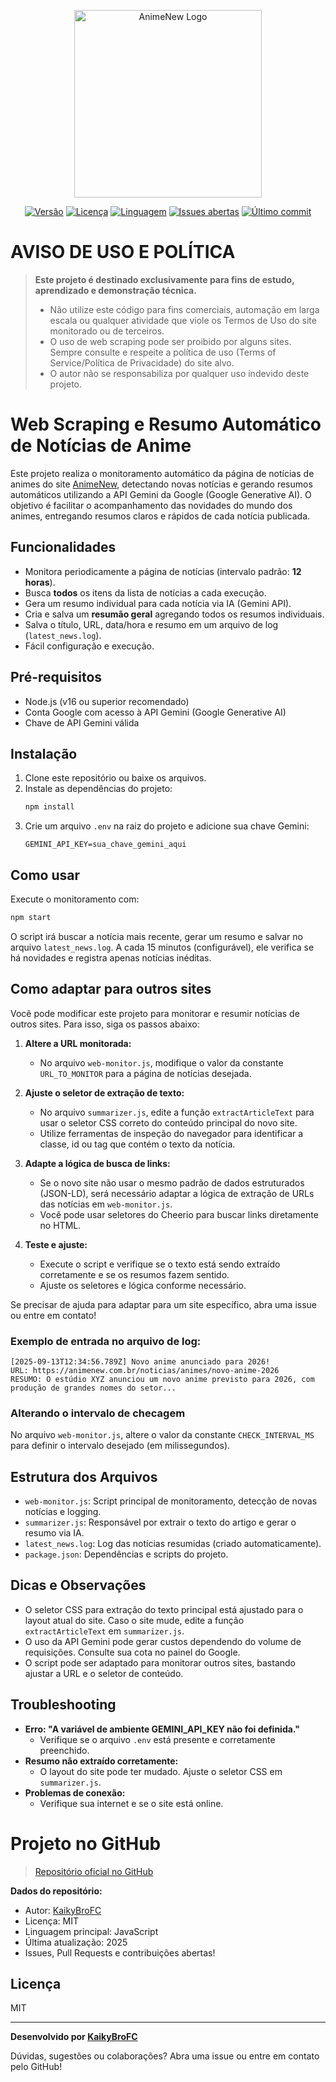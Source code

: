 <p align="center">
   <img src="https://animenew.com.br/wp-content/uploads/2024/07/animenew.com_.br_.png" alt="AnimeNew Logo" width="300"/>
</p>

<p align="center">
   <a href="https://github.com/kaikybrofc/web-screping"><img src="https://img.shields.io/github/v/release/kaikybrofc/web-screping?label=vers%C3%A3o" alt="Versão"></a>
   <a href="https://github.com/kaikybrofc/web-screping"><img src="https://img.shields.io/github/license/kaikybrofc/web-screping" alt="Licença"></a>
   <a href="https://github.com/kaikybrofc/web-screping"><img src="https://img.shields.io/github/languages/top/kaikybrofc/web-screping" alt="Linguagem"></a>
   <a href="https://github.com/kaikybrofc/web-screping/issues"><img src="https://img.shields.io/github/issues/kaikybrofc/web-screping" alt="Issues abertas"></a>
   <a href="https://github.com/kaikybrofc/web-screping/commits/main"><img src="https://img.shields.io/github/last-commit/kaikybrofc/web-screping" alt="Último commit"></a>
</p>


# AVISO DE USO E POLÍTICA

> **Este projeto é destinado exclusivamente para fins de estudo, aprendizado e demonstração técnica.**
>
> - Não utilize este código para fins comerciais, automação em larga escala ou qualquer atividade que viole os Termos de Uso do site monitorado ou de terceiros.
> - O uso de web scraping pode ser proibido por alguns sites. Sempre consulte e respeite a política de uso (Terms of Service/Política de Privacidade) do site alvo.
> - O autor não se responsabiliza por qualquer uso indevido deste projeto.


# Web Scraping e Resumo Automático de Notícias de Anime

Este projeto realiza o monitoramento automático da página de notícias de animes do site [AnimeNew](https://animenew.com.br/noticias/animes/), detectando novas notícias e gerando resumos automáticos utilizando a API Gemini da Google (Google Generative AI). O objetivo é facilitar o acompanhamento das novidades do mundo dos animes, entregando resumos claros e rápidos de cada notícia publicada.

## Funcionalidades
- Monitora periodicamente a página de notícias (intervalo padrão: **12 horas**).
- Busca **todos** os itens da lista de notícias a cada execução.
- Gera um resumo individual para cada notícia via IA (Gemini API).
- Cria e salva um **resumão geral** agregando todos os resumos individuais.
- Salva o título, URL, data/hora e resumo em um arquivo de log (`latest_news.log`).
- Fácil configuração e execução.

## Pré-requisitos
- Node.js (v16 ou superior recomendado)
- Conta Google com acesso à API Gemini (Google Generative AI)
- Chave de API Gemini válida

## Instalação
1. Clone este repositório ou baixe os arquivos.
2. Instale as dependências do projeto:
   ```bash
   npm install
   ```
3. Crie um arquivo `.env` na raiz do projeto e adicione sua chave Gemini:
   ```env
   GEMINI_API_KEY=sua_chave_gemini_aqui
   ```

## Como usar

Execute o monitoramento com:
```bash
npm start
```
O script irá buscar a notícia mais recente, gerar um resumo e salvar no arquivo `latest_news.log`. A cada 15 minutos (configurável), ele verifica se há novidades e registra apenas notícias inéditas.

## Como adaptar para outros sites

Você pode modificar este projeto para monitorar e resumir notícias de outros sites. Para isso, siga os passos abaixo:

1. **Altere a URL monitorada:**
   - No arquivo `web-monitor.js`, modifique o valor da constante `URL_TO_MONITOR` para a página de notícias desejada.

2. **Ajuste o seletor de extração de texto:**
   - No arquivo `summarizer.js`, edite a função `extractArticleText` para usar o seletor CSS correto do conteúdo principal do novo site.
   - Utilize ferramentas de inspeção do navegador para identificar a classe, id ou tag que contém o texto da notícia.

3. **Adapte a lógica de busca de links:**
   - Se o novo site não usar o mesmo padrão de dados estruturados (JSON-LD), será necessário adaptar a lógica de extração de URLs das notícias em `web-monitor.js`.
   - Você pode usar seletores do Cheerio para buscar links diretamente no HTML.

4. **Teste e ajuste:**
   - Execute o script e verifique se o texto está sendo extraído corretamente e se os resumos fazem sentido.
   - Ajuste os seletores e lógica conforme necessário.

Se precisar de ajuda para adaptar para um site específico, abra uma issue ou entre em contato!

### Exemplo de entrada no arquivo de log:
```
[2025-09-13T12:34:56.789Z] Novo anime anunciado para 2026!
URL: https://animenew.com.br/noticias/animes/novo-anime-2026
RESUMO: O estúdio XYZ anunciou um novo anime previsto para 2026, com produção de grandes nomes do setor...
```

### Alterando o intervalo de checagem
No arquivo `web-monitor.js`, altere o valor da constante `CHECK_INTERVAL_MS` para definir o intervalo desejado (em milissegundos).

## Estrutura dos Arquivos
- `web-monitor.js`: Script principal de monitoramento, detecção de novas notícias e logging.
- `summarizer.js`: Responsável por extrair o texto do artigo e gerar o resumo via IA.
- `latest_news.log`: Log das notícias resumidas (criado automaticamente).
- `package.json`: Dependências e scripts do projeto.

## Dicas e Observações
- O seletor CSS para extração do texto principal está ajustado para o layout atual do site. Caso o site mude, edite a função `extractArticleText` em `summarizer.js`.
- O uso da API Gemini pode gerar custos dependendo do volume de requisições. Consulte sua cota no painel do Google.
- O script pode ser adaptado para monitorar outros sites, bastando ajustar a URL e o seletor de conteúdo.

## Troubleshooting
- **Erro: "A variável de ambiente GEMINI_API_KEY não foi definida."**
   - Verifique se o arquivo `.env` está presente e corretamente preenchido.
- **Resumo não extraído corretamente:**
   - O layout do site pode ter mudado. Ajuste o seletor CSS em `summarizer.js`.
- **Problemas de conexão:**
   - Verifique sua internet e se o site está online.


# Projeto no GitHub

>[Repositório oficial no GitHub](https://github.com/kaikybrofc/web-screping)

**Dados do repositório:**
- Autor: [KaikyBroFC](https://github.com/kaikybrofc)
- Licença: MIT
- Linguagem principal: JavaScript
- Última atualização: 2025
- Issues, Pull Requests e contribuições abertas!


## Licença
MIT

---

**Desenvolvido por [KaikyBroFC](https://github.com/kaikybrofc)**

Dúvidas, sugestões ou colaborações? Abra uma issue ou entre em contato pelo GitHub!
